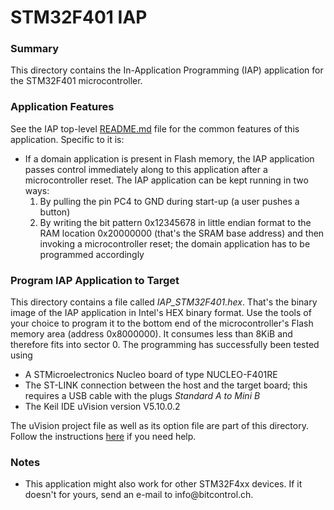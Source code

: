 <H1>STM32F401 IAP</H1>

<h3>Summary</h3>
This directory contains the In-Application Programming (IAP) application for the STM32F401 microcontroller.

<h3>Application Features</h3>
See the IAP top-level <a href="https://github.com/bitcontrol/STM32/blob/master/IAP/README.md" title="IAP top-level README.md" target="_blank">README.md</a> file for the common features of this application. Specific to it is:
<ul>
<li>If a domain application is present in Flash memory, the IAP application passes control immediately along to this application after a microcontroller reset. The IAP application can be kept running in two ways:
<ol>
<li>By pulling the pin PC4 to GND during start-up (a user pushes a button)</li>
<li>By writing the bit pattern 0x12345678 in little endian format to the RAM location 0x20000000 (that's the SRAM base address) and then invoking a microcontroller reset; the domain application has to be programmed accordingly</li>
</ol>
</ul>

<h3>Program IAP Application to Target</h3>
This directory contains a file called <em>IAP_STM32F401.hex</em>. That's the binary image of the IAP application in Intel's HEX binary format. Use the tools of your choice to program it to the bottom end of the microcontroller's Flash memory area (address 0x8000000). It consumes less than 8KiB and therefore fits into sector 0.
The programming has successfully been tested using
<ul>
<li>A STMicroelectronics Nucleo board of type NUCLEO-F401RE</li>
<li>The ST-LINK connection between the host and the target board; this requires a USB cable with the plugs <em>Standard A to Mini B</em></li>
<li>The Keil IDE uVision version V5.10.0.2</li>
</ul>
The uVision project file as well as its option file are part of this directory. Follow the instructions <a href="http://www.keil.com/support/man/docs/uv4/uv4_fl_hexdownload.htm" target="_blank">here</a> if you need help.

<h3>Notes</h3>
<ul>
<li>This application might also work for other STM32F4xx devices. If it doesn't for yours, send an e-mail to info@bitcontrol.ch.</li>
</ul>
